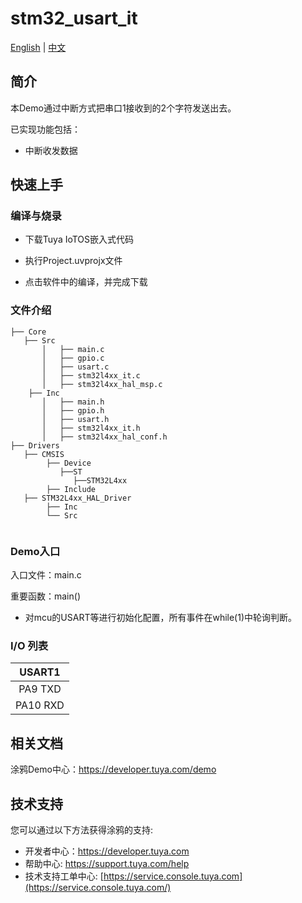 # stm32_usart_it

[English](./README.md) | [中文](./README_zh.md)

## 简介 

本Demo通过中断方式把串口1接收到的2个字符发送出去。

已实现功能包括：

+ 中断收发数据

  

## 快速上手 

### 编译与烧录
+ 下载Tuya IoTOS嵌入式代码

+ 执行Project.uvprojx文件

+ 点击软件中的编译，并完成下载


### 文件介绍 

```
├── Core
   ├── Src
       │   ├── main.c
       │   ├── gpio.c
       │   ├── usart.c
       │   ├── stm32l4xx_it.c
       │   ├── stm32l4xx_hal_msp.c
    ├── Inc
       │   ├── main.h
       │   ├── gpio.h
       │   ├── usart.h
       │   ├── stm32l4xx_it.h
       │   ├── stm32l4xx_hal_conf.h
├── Drivers
   ├── CMSIS
        ├── Device
           ├──ST
              ├──STM32L4xx
        ├── Include              
   ├── STM32L4xx_HAL_Driver
        ├── Inc
        └── Src
           
```



### Demo入口

入口文件：main.c

重要函数：main()

+ 对mcu的USART等进行初始化配置，所有事件在while(1)中轮询判断。



### I/O 列表 

|  USART1  |
| :------: |
| PA9 TXD  |
| PA10 RXD |

## 相关文档

涂鸦Demo中心：https://developer.tuya.com/demo



## 技术支持

您可以通过以下方法获得涂鸦的支持:

- 开发者中心：https://developer.tuya.com
- 帮助中心: https://support.tuya.com/help
- 技术支持工单中心: [https://service.console.tuya.com](https://service.console.tuya.com/) 

